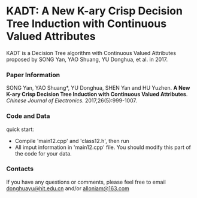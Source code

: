 # KADT: A New K-ary Crisp Decision Tree Induction with Continuous Valued Attributes
KADT is a Decision Tree algorithm with Continuous Valued Attributes proposed by SONG Yan, YAO Shuang, YU Donghua, et al. in 2017.

### Paper Information
SONG Yan, YAO Shuang*, YU Donghua, SHEN Yan and HU Yuzhen. **A New K-ary Crisp Decision Tree Induction with Continuous Valued Attributes**. _Chinese Journal of Electronics_. 2017,26(5):999-1007.

### Code and Data
quick start:
- Compile 'main12.cpp' and 'class12.h', then run
- All imput information in 'main12.cpp' file. You should modify this part of the code for your data.

### Contacts
If you have any questions or comments, please feel free to email donghuayu@hit.edu.cn and/or alloniam@163.com
